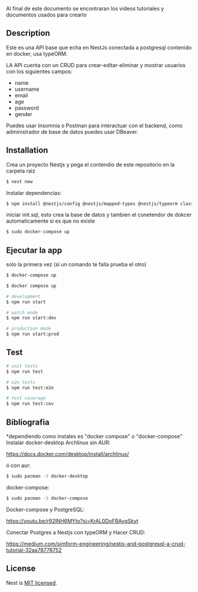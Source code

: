 Al final de este documento se encontraran los videos tutoriales y documentos usados para
crearlo

## Description
Este es una API base que echa en NestJs conectada a postgresql contenido en docker, usa 
typeORM. 

LA API cuenta con un CRUD para crear-editar-eliminar y mostrar usuarios con los siguientes
campos:
- name
- username
- email
- age
- password
- gender

Puedes usar Insomnia o Postman para interactuar con el backend, como administrador de base
de datos puedes usar DBeaver.

## Installation

Crea un proyecto Nestjs y pega el contendio de este repositorio en la carpeta raiz
```bash
$ nest new
```
Instalar dependencias:
```bash
$ npm install @nestjs/config @nestjs/mapped-types @nestjs/typeorm class-transformer class-validator pg typeorm typeorm-naming-strategies
```

iniciar init.sql, esto crea la base de datos y tambien el conetendor de dokcer automaticamente
si es que no existe
```bash
$ sudo docker-compose up
```

## Ejecutar la app

solo la primera vez (si un comando te falla prueba el otro)
```bash
$ docker-compose up

$ docker compose up
```

```bash
# development
$ npm run start

# watch mode
$ npm run start:dev

# production mode
$ npm run start:prod
```

## Test

```bash
# unit tests
$ npm run test

# e2e tests
$ npm run test:e2e

# test coverage
$ npm run test:cov
```
## Bibliografia
*dependiendo como instales es "docker compose" o "docker-compose"
Instalar docker-desktop Archlinux sin AUR:

https://docs.docker.com/desktop/install/archlinux/

ó con aur:
```bash
$ sudo pacman -S docker-desktop
```
docker-compose:
```bash
$ sudo pacman -S docker-compose
```

Docker-compose y PostgreSQL:

https://youtu.be/r92lNH6MYto?si=KrAL0DoFBAyqSkyt

Conectar Postgres a Nestjs con typeORM y Hacer CRUD:

https://medium.com/simform-engineering/nestjs-and-postgresql-a-crud-tutorial-32aa78778752

## License

Nest is [MIT licensed](LICENSE).
